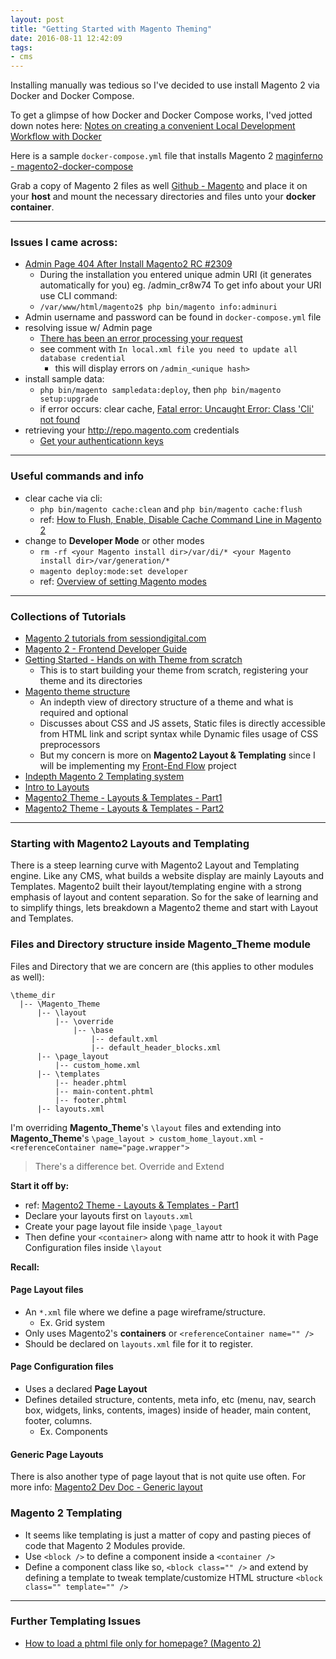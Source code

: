 ```yaml
---
layout: post
title: "Getting Started with Magento Theming"
date: 2016-08-11 12:42:09
tags:
- cms
---
```


Installing manually was tedious so I've decided to use install Magento 2 via Docker and Docker Compose.

To get a glimpse of how Docker and Docker Compose works, I'ved jotted down notes here: [Notes on creating a convenient Local Development Workflow with Docker](Notes-on-creating-a-convenient-local-development-workflow-with-Docker)

Here is a sample `docker-compose.yml` file that installs Magento 2 [maginferno - magento2-docker-compose](https://github.com/mageinferno/magento2-docker-compose)

Grab a copy of Magento 2 files as well [Github - Magento](https://github.com/magento/magento2.git) and place it on your **host** and mount the necessary directories and files unto your **docker container**.

-----

### Issues I came across:

- [Admin Page 404 After Install Magento2 RC #2309](https://github.com/magento/magento2/issues/2309)
  * During the installation you entered unique admin URI (it generates automatically for you) eg. /admin_cr8w74 To get info about your URI use CLI command:
  * `/var/www/html/magento2$ php bin/magento info:adminuri`
- Admin username and password can be found in `docker-compose.yml` file
- resolving issue w/ Admin page
  * [There has been an error processing your request](https://community.magento.com/t5/Technical-Issues/There-has-been-an-error-processing-your-request/td-p/4905)
  * see comment with `In local.xml file you need to update all database credential`
    * this will display errors on `/admin_<unique hash>`
- install sample data:
  * `php bin/magento sampledata:deploy`, then `php bin/magento setup:upgrade`
  * if error occurs: clear cache, [Fatal error: Uncaught Error: Class 'Cli' not found](http://stackoverflow.com/questions/38668833/magento-2-cmd-fatal-error-uncaught-error-class-cli-not-found)
- retrieving your http://repo.magento.com credentials
  * [Get your authenticationn keys](http://devdocs.magento.com/guides/v2.0/install-gde/prereq/connect-auth.html)

-----

### Useful commands and info

- clear cache via cli:
  * `php bin/magento cache:clean` and `php bin/magento cache:flush`
  * ref: [How to Flush, Enable, Disable Cache Command Line in Magento 2](https://www.mageplaza.com/kb/how-flush-enable-disable-cache.html)
- change to **Developer Mode** or other modes
  * `rm -rf <your Magento install dir>/var/di/* <your Magento install dir>/var/generation/*`
  * `magento deploy:mode:set developer`
  * ref: [Overview of setting Magento modes](http://devdocs.magento.com/guides/v2.0/config-guide/cli/config-cli-subcommands-mode.html)

-----

### Collections of Tutorials

- [Magento 2 tutorials from sessiondigital.com](http://www.sessiondigital.com/magento/magento-2-tutorials/)
- [Magento 2 - Frontend Developer Guide](http://devdocs.magento.com/guides/v2.0/frontend-dev-guide/bk-frontend-dev-guide.html)
- [Getting Started - Hands on with Theme from scratch](http://devdocs.magento.com/guides/v2.0/frontend-dev-guide/themes/theme-create.html)
  * This is to start building your theme from scratch, registering your theme and its directories
- [Magento theme structure](http://devdocs.magento.com/guides/v2.0/frontend-dev-guide/themes/theme-structure.html)
  * An indepth view of directory structure of a theme and what is required and optional
  * Discusses about CSS and JS assets, Static files is directly accessible from HTML link and script syntax while Dynamic files usage of CSS preprocessors
  * But my concern is more on **Magento2 Layout & Templating** since I will be implementing my [Front-End Flow](https://github.com/rlynjb/frontendflow) project
- [Indepth Magento 2 Templating system](http://www.sessiondigital.com/blog/magento-2-tutorial-how-to-use-the-new-front-end-templating-system/)
- [Intro to Layouts](http://magento.stackexchange.com/questions/118278/creating-a-custom-homepage-template-in-magento2)
- [Magento2 Theme - Layouts & Templates - Part1](http://excellencemagentoblog.com/blog/2016/04/11/magento2-theme-layouts-templates/)
- [Magento2 Theme - Layouts & Templates - Part2](http://excellencemagentoblog.com/blog/2016/04/11/magento2-theme-layouts-templates-part2/)

-----

### Starting with Magento2 Layouts and Templating

There is a steep learning curve with Magento2 Layout and Templating engine. Like any CMS, what builds a website display are mainly Layouts and Templates. Magento2 built their layout/templating engine with a strong emphasis of layout and content separation. So for the sake of learning and to simplify things, lets breakdown a Magento2 theme and start with Layout and Templates.

### Files and Directory structure inside Magento_Theme module
Files and Directory that we are concern are (this applies to other modules as well):

```
\theme_dir
  |-- \Magento_Theme
      |-- \layout
          |-- \override
              |-- \base
                  |-- default.xml
                  |-- default_header_blocks.xml
      |-- \page_layout
          |-- custom_home.xml
      |-- \templates
          |-- header.phtml
          |-- main-content.phtml
          |-- footer.phtml
      |-- layouts.xml
```

I'm overriding **Magento_Theme**'s `\layout` files and extending into **Magento_Theme**'s `\page_layout > custom_home_layout.xml` - `<referenceContainer name="page.wrapper">`

> There's a difference bet. Override and Extend

**Start it off by:**

- ref: [Magento2 Theme - Layouts & Templates - Part1](http://excellencemagentoblog.com/blog/2016/04/11/magento2-theme-layouts-templates/)
- Declare your layouts first on `layouts.xml`
- Create your page layout file inside `\page_layout`
- Then define your `<container>` along with name attr to hook it with Page Configuration files inside `\layout`

**Recall:**

#### Page Layout files
- An `*.xml` file where we define a page wireframe/structure.
  * Ex. Grid system
- Only uses Magento2's **containers** or `<referenceContainer name="" />`
- Should be declared on `layouts.xml` file for it to register.

#### Page Configuration files
- Uses a declared **Page Layout**
- Defines detailed structure, contents, meta info, etc (menu, nav, search box, widgets, links, contents, images) inside of header, main content, footer, columns.
  * Ex. Components

#### Generic Page Layouts
There is also another type of page layout that is not quite use often. For more info: [Magento2 Dev Doc - Generic layout](http://devdocs.magento.com/guides/v2.1/frontend-dev-guide/layouts/layout-types.html#layout-types-gen)

### Magento 2 Templating
- It seems like templating is just a matter of copy and pasting pieces of code that Magento 2 Modules provide.
- Use `<block />` to define a component inside a `<container />`
- Define a component class like so, `<block class="" />` and extend by defining a template to tweak template/customize HTML structure `<block class="" template="" />`

-----

### Further Templating Issues

- [How to load a phtml file only for homepage? (Magento 2)](http://magento.stackexchange.com/questions/108296/how-to-load-a-phtml-file-only-for-homepage-magento-2)

